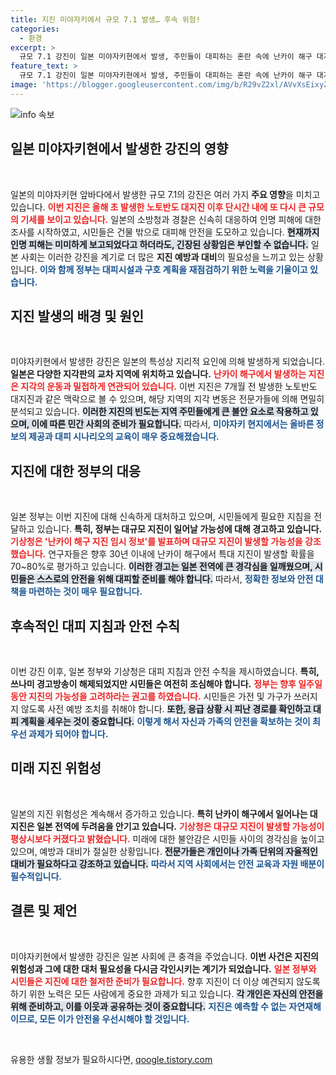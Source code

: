 ```yaml
---
title: 지진 미야자키에서 규모 7.1 발생… 후속 위험!
categories:
  - 환경
excerpt: >
  규모 7.1 강진이 일본 미야자키현에서 발생, 주민들이 대피하는 혼란 속에 난카이 해구 대지진의 위험 수위가 높아졌다. 전문가들은 향후 일주일간 각별한 주의를 당부하며, 대규모 지진 가능성이 커졌다고 경고했다.
feature_text: >
  규모 7.1 강진이 일본 미야자키현에서 발생, 주민들이 대피하는 혼란 속에 난카이 해구 대지진의 위험 수위가 높아졌다. 전문가들은 향후 일주일간 각별한 주의를 당부하며, 대규모 지진 가능성이 커졌다고 경고했다.
image: 'https://blogger.googleusercontent.com/img/b/R29vZ2xl/AVvXsEixyZcFfHzMRdzZMjFBmAUKJYCLCGyLL1o632UiGVXcaFdKo_bkvkuCioo0uUKlGfBVcT3P84aROyZIXSBEx3Aw5nCQ3pTgDom1WDC4m8eifvWiAmWEEVb4x6G_l8C0QH225ldMjyaFvpxGEBGNO37VmDTDMHGhJPq73UglMfDca1-0aw/s1600/blogspot.png'
---
```


<p><img src="https://blogger.googleusercontent.com/img/b/R29vZ2xl/AVvXsEixyZcFfHzMRdzZMjFBmAUKJYCLCGyLL1o632UiGVXcaFdKo_bkvkuCioo0uUKlGfBVcT3P84aROyZIXSBEx3Aw5nCQ3pTgDom1WDC4m8eifvWiAmWEEVb4x6G_l8C0QH225ldMjyaFvpxGEBGNO37VmDTDMHGhJPq73UglMfDca1-0aw/s1600/blogspot.png" alt="info 속보" /></p>

<h2 data-ke-size="size26">일본 미야자키현에서 발생한 강진의 영향</h2>

<p data-ke-size="size16">&nbsp;</p>

<p>일본의 미야자키현 앞바다에서 발생한 규모 7.1의 강진은 여러 가지 <b>주요 영향</b>을 미치고 있습니다. <b><span style="color: #ee2323;">이번 지진은 올해 초 발생한 노토반도 대지진 이후 단시간 내에 또 다시 큰 규모의 기세를 보이고 있습니다.</span></b> 일본의 소방청과 경찰은 신속히 대응하여 인명 피해에 대한 조사를 시작하였고, 시민들은 건물 밖으로 대피해 안전을 도모하고 있습니다. <b><span style="background-color: #21538527;">현재까지 인명 피해는 미미하게 보고되었다고 하더라도, 긴장된 상황임은 부인할 수 없습니다.</span></b> 일본 사회는 이러한 강진을 계기로 더 많은 <strong>지진 예방과 대비</strong>의 필요성을 느끼고 있는 상황입니다. <b><span style="color: #1a5490;">이와 함께 정부는 대피시설과 구호 계획을 재점검하기 위한 노력을 기울이고 있습니다.</span></b></p>

<h2 data-ke-size="size26">지진 발생의 배경 및 원인</h2>

<p data-ke-size="size16">&nbsp;</p>

<p>미야자키현에서 발생한 강진은 일본의 특성상 지리적 요인에 의해 발생하게 되었습니다. <b>일본은 다양한 지각판의 교차 지역에 위치하고 있습니다.</b> <b><span style="color: #ee2323;">난카이 해구에서 발생하는 지진은 지각의 운동과 밀접하게 연관되어 있습니다.</span></b> 이번 지진은 7개월 전 발생한 노토반도 대지진과 같은 맥락으로 볼 수 있으며, 해당 지역의 지각 변동은 전문가들에 의해 면밀히 분석되고 있습니다. <b><span style="background-color: #21538527;">이러한 지진의 빈도는 지역 주민들에게 큰 불안 요소로 작용하고 있으며, 이에 따른 민간 사회의 준비가 필요합니다.</span></b> 따라서, <b><span style="color: #1a5490;">미야자키 현지에서는 올바른 정보의 제공과 대피 시나리오의 교육이 매우 중요해졌습니다.</span></b></p>

<h2 data-ke-size="size26">지진에 대한 정부의 대응</h2>

<p data-ke-size="size16">&nbsp;</p>

<p>일본 정부는 이번 지진에 대해 신속하게 대처하고 있으며, 시민들에게 필요한 지침을 전달하고 있습니다. <b>특히, 정부는 대규모 지진이 일어날 가능성에 대해 경고하고 있습니다.</b> <b><span style="color: #ee2323;">기상청은 '난카이 해구 지진 임시 정보'를 발표하며 대규모 지진이 발생할 가능성을 강조했습니다.</span></b> 연구자들은 향후 30년 이내에 난카이 해구에서 특대 지진이 발생할 확률을 70~80%로 평가하고 있습니다. <b><span style="background-color: #21538527;">이러한 경고는 일본 전역에 큰 경각심을 일깨웠으며, 시민들은 스스로의 안전을 위해 대피할 준비를 해야 합니다.</span></b> 따라서, <b><span style="color: #1a5490;">정확한 정보와 안전 대책을 마련하는 것이 매우 필요합니다.</span></b></p>

<h2 data-ke-size="size26">후속적인 대피 지침과 안전 수칙</h2>

<p data-ke-size="size16">&nbsp;</p>

<p>이번 강진 이후, 일본 정부와 기상청은 대피 지침과 안전 수칙을 제시하였습니다. <b>특히, 쓰나미 경고방송이 해제되었지만 시민들은 여전히 조심해야 합니다.</b> <b><span style="color: #ee2323;">정부는 향후 일주일 동안 지진의 가능성을 고려하라는 권고를 하였습니다.</span></b> 시민들은 가전 및 가구가 쓰러지지 않도록 사전 예방 조치를 취해야 합니다. <b><span style="background-color: #21538527;">또한, 응급 상황 시 피난 경로를 확인하고 대피 계획을 세우는 것이 중요합니다.</span></b> <b><span style="color: #1a5490;">이렇게 해서 자신과 가족의 안전을 확보하는 것이 최우선 과제가 되어야 합니다.</span></b></p>

<h2 data-ke-size="size26">미래 지진 위험성</h2>

<p data-ke-size="size16">&nbsp;</p>

<p>일본의 지진 위험성은 계속해서 증가하고 있습니다. <b>특히 난카이 해구에서 일어나는 대지진은 일본 전역에 두려움을 안기고 있습니다.</b> <b><span style="color: #ee2323;">기상청은 대규모 지진이 발생할 가능성이 평상시보다 커졌다고 밝혔습니다.</span></b> 미래에 대한 불안감은 시민들 사이의 경각심을 높이고 있으며, 예방과 대비가 절실한 상황입니다. <b><span style="background-color: #21538527;">전문가들은 개인이나 가족 단위의 자율적인 대비가 필요하다고 강조하고 있습니다.</span></b> <b><span style="color: #1a5490;">따라서 지역 사회에서는 안전 교육과 자원 배분이 필수적입니다.</span></b></p>

<h2 data-ke-size="size26">결론 및 제언</h2>

<p data-ke-size="size16">&nbsp;</p>

<p>미야자키현에서 발생한 강진은 일본 사회에 큰 충격을 주었습니다. <b>이번 사건은 지진의 위험성과 그에 대한 대처 필요성을 다시금 각인시키는 계기가 되었습니다.</b> <b><span style="color: #ee2323;">일본 정부와 시민들은 지진에 대한 철저한 준비가 필요합니다.</span></b> 향후 지진이 더 이상 예견되지 않도록 하기 위한 노력은 모든 사람에게 중요한 과제가 되고 있습니다. <b><span style="background-color: #21538527;">각 개인은 자신의 안전을 위해 준비하고, 이를 이웃과 공유하는 것이 중요합니다.</span></b> <b><span style="color: #1a5490;">지진은 예측할 수 없는 자연재해이므로, 모든 이가 안전을 우선시해야 할 것입니다.</span></b> </p>

<p data-ke-size="size16">&nbsp;</p>
유용한 생활 정보가 필요하시다면, <a href="https://qoogle.tistory.com" rel="dofollow">qoogle.tistory.com</a>


